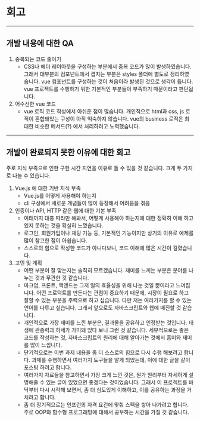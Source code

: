 # 회고
---

## 개발 내용에 대한 QA
1. 중복되는 코드 줄이기
   - CSS나 헤더 레이아웃을 구성하는 부분에서 중복 코드가 많이 발생하였습니다. 그래서 대부분의 컴포넌트에서 겹치는 부분은 styles 폴더에 별도로 정리하였습니다. vue 컴포넌트를 구성하는 것이 처음이라 발생된 것으로 생각이 듭니다. vue 프로젝트를 수행하기 위한 기본적인 부분들이 부족하기 때문이라고 판단됩니다. 
2. 어수선한 vue 코드
    - vue 로직 코드 작성에서 아쉬운 점이 많습니다. 개인적으로 html과 css, js 로직이 혼합돼있는 구성이 아직 익숙하지 않습니다. vue의 business 로직은 최대한 비슷한 메서드(?) 에서 처리하려고 노력했습니다.

---
## 개발이 완료되지 못한 이유에 대한 회고
주로 지식 부족으로 인한 구현 시간 지연을 이유로 들 수 있을 것 같습니다. 크게 두 가지로 나눌 수 있습니다.

1. Vue.js 에 대한 기반 지식 부족
    - Vue.js를 어떻게 사용해야 하는지
    - cli 구성에서 새로운 개념들이 많이 등장해서 어려움을 겪음
2. 인증이나 API, HTTP 같은 웹에 대한 기본 부족
    - 여태까지 대충 따라만 해봐서, 어떻게 사용해야 하는지에 대한 정확히 이해 하고 있지 못하는 것을 확실히 느꼈습니다.
    - 로그인, 회원가입이나 채팅 기능 등, 기본적인 기능이지만 상기의 이유로 예제를 많이 참고한 점이 아쉽습니다.
    - 스스로의 힘으로 작성한 코드가 아니다보니, 코드 이해에 많은 시간이 걸렸습니다.
3. 고민 및 계획
    - 어떤 부분이 잘 맞는지는 솔직히 모르겠습니다. 재미를 느끼는 부분은 분야를 나누는 것과 무관한 것 같습니다.
    - 마크업, 프론트, 백엔드는 그저 일의 효율성을 위해 나눈 것일 뿐이라고 느껴집니다. 어떤 프로덕트를 만든다는 관점이 중요하기 때문에, 시장이 필요로 하고 잘할 수 있는 부분을 주력으로 하고 싶습니다. 다만 저는 여러가지를 할 수 있는 언어를 다루고 싶습니다. 그래서 앞으로도 자바스크립트와 웹에 매진할 것 같습니다.
    - 개인적으로 가장 재미를 느낀 부분은, 결과물을 공유하고 인정받는 것입니다. 태생에 관종력과 허세가 가미돼 있다 보니 그런 것 같습니다. 세부적으로는 좋은 코드를 작성하는 것, 자바스크립트의 원리에 대해 알아가는 것에서 흥미와 재미를 많이 느낍니다.
    - 단기적으로는 이번 과제 내용을 좀 더 스스로의 힘으로 다시 수행 해보려고 합니다. 과제를 수행하면서 여러가지 도구들을 알게 되었는데, 이에 대한 글을 같이 포스팅 하려고 합니다.
    - 여러가지 자료들을 참고하면서 가장 크게 느낀 것은, 뭔가 원리부터 자세하게 설명해줄 수 있는 글이 있었으면 좋겠다는 것이었습니다. 그래서 이 프로젝트를 바닥부터 다시 시작해 보면서, 좀 더 심도있게 이해하고, 이를 공유하는 과정을 거치려고 합니다.
    - 좀 더 장기적으로는 인프런의 자격 요건에 맞춰 스펙을 쌓아 나가려고 합니다. 주로 OOP와 함수형 프로그래밍에 대해서 공부하는 시간을 가질 것 같습니다.
